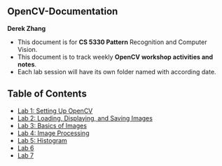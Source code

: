 ## OpenCV-Documentation

**Derek Zhang**


- This document is for **CS 5330 Pattern** Recognition and Computer Vision.<br>
- This document is to track weekly **OpenCV workshop activities and notes**.<br>
- Each lab session will have its own folder named with according date.<br>

## Table of Contents
- [Lab 1: Setting Up OpenCV](Week1_lab1)
- [Lab 2: Loading, Displaying, and Saving Images](Week2_lab2)
- [Lab 3: Basics of Images](Week3_lab3)
- [Lab 4: Image Processing](Week4_lab4)
- [Lab 5: Histogram](Week5_lab5)
- [Lab 6]()
- [Lab 7]()